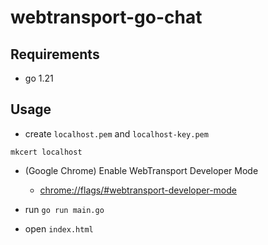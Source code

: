 # webtransport-go-chat

## Requirements

- go 1.21

## Usage

- create `localhost.pem` and `localhost-key.pem`

```
mkcert localhost
```

- (Google Chrome) Enable WebTransport Developer Mode
  - [chrome://flags/#webtransport-developer-mode](chrome://flags/#webtransport-developer-mode)

- run `go run main.go`

- open `index.html`
